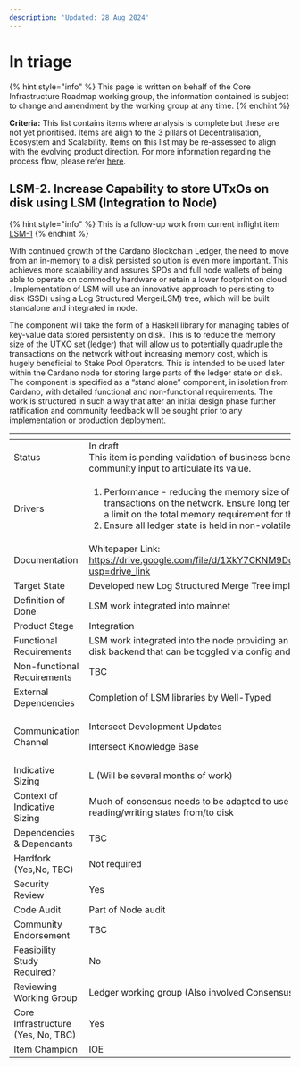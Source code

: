 ```yaml
---
description: 'Updated: 28 Aug 2024'
---
```


# In triage

{% hint style="info" %}
This page is written on behalf of the Core Infrastructure Roadmap working group, the information contained is subject to change and amendment by the working group at any time.
{% endhint %}

**Criteria:** This list contains items where analysis is complete but these are not yet prioritised. Items are align to the 3 pillars of Decentralisation, Ecosystem and Scalability. Items on this list may be re-assessed to align with the evolving product direction. For more information regarding the process flow, please refer [here](../process-flow.md).

## LSM-2. Increase Capability to store UTxOs on disk using LSM (Integration to Node)

{% hint style="info" %}
This is a follow-up work from current inflight item [LSM-1](../current-state/list-of-inflight-items.md#id-2.-increase-capability-to-store-utxos-on-disk-using-lsm-pre-contracted)
{% endhint %}

With continued growth of the Cardano Blockchain Ledger, the need to move from an in-memory to a disk persisted solution is even more important. This achieves more scalability and assures SPOs and full node wallets of being able to operate on commodity hardware or retain a lower footprint on cloud . Implementation of LSM will use an innovative approach to persisting to disk (SSD) using a Log Structured Merge(LSM) tree, which will be built standalone and integrated in node.

The component will take the form of a Haskell library for managing tables of key-value data stored persistently on disk. This is to reduce the memory size of the UTXO set (ledger) that will allow us to potentially quadruple the transactions on the network without increasing memory cost, which is hugely beneficial to Stake Pool Operators. This is intended to be used later within the Cardano node for storing large parts of the ledger state on disk. The component is specified as a “stand alone” component, in isolation from Cardano, with detailed functional and non-functional requirements. The work is structured in such a way that after an initial design phase further ratification and community feedback will be sought prior to any implementation or production deployment.

<table data-header-hidden><thead><tr><th width="249"></th><th></th></tr></thead><tbody><tr><td>Status</td><td>In draft<br>This item is pending validation of business benefits. A SIG is being set up to gather community input to articulate its value. </td></tr><tr><td>Drivers</td><td><ol><li>Performance - reducing the memory size of the ledger allows us to improve transactions on the network. Ensure long term scalability for Cardano, by fixing a limit on the total memory requirement for the node.</li><li>Ensure all ledger state is held in non-volatile storage</li></ol></td></tr><tr><td>Documentation</td><td>Whitepaper Link:<a href="https://drive.google.com/file/d/1XkY7CKNM9DoL4c8rbnAKUH6s9PUrJ5oH/view?usp=drive_link"> https://drive.google.com/file/d/1XkY7CKNM9DoL4c8rbnAKUH6s9PUrJ5oH/view?usp=drive_link</a></td></tr><tr><td>Target State</td><td>Developed new Log Structured Merge Tree implementations on Cardano mainnet</td></tr><tr><td>Definition of Done</td><td>LSM work integrated into mainnet</td></tr><tr><td>Product Stage</td><td>Integration</td></tr><tr><td>Functional Requirements</td><td>LSM work integrated into the node providing an in-memory backend and an on-disk backend that can be toggled via config and/or runtime flags</td></tr><tr><td>Non-functional Requirements</td><td>TBC</td></tr><tr><td>External Dependencies</td><td>Completion of LSM libraries by Well-Typed</td></tr><tr><td>Communication Channel</td><td><p>Intersect Development Updates</p><p>Intersect Knowledge Base</p></td></tr><tr><td>Indicative Sizing</td><td>L (Will be several months of work)</td></tr><tr><td>Context of Indicative Sizing</td><td>Much of consensus needs to be adapted to use the LSM libraries for reading/writing states from/to disk</td></tr><tr><td>Dependencies &#x26; Dependants</td><td>TBC</td></tr><tr><td>Hardfork (Yes,No, TBC)</td><td>Not required</td></tr><tr><td>Security Review</td><td>Yes</td></tr><tr><td>Code Audit</td><td>Part of Node audit</td></tr><tr><td>Community Endorsement</td><td>TBC</td></tr><tr><td>Feasibility Study Required?</td><td>No</td></tr><tr><td>Reviewing Working Group</td><td>Ledger working group (Also involved Consensus &#x26; CLI)</td></tr><tr><td>Core Infrastructure (Yes, No, TBC)</td><td>Yes</td></tr><tr><td>Item Champion</td><td>IOE</td></tr></tbody></table>

